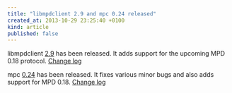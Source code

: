 ```yaml
---
title: "libmpdclient 2.9 and mpc 0.24 released"
created_at: 2013-10-29 23:25:40 +0100
kind: article
published: false
---
```


libmpdclient
[2.9](/download/libmpdclient/2/libmpdclient-2.9.tar.xz)
has been released.  It adds support for the upcoming MPD 0.18
protocol.
[Change log](http://git.musicpd.org/cgit/master/libmpdclient.git/plain/NEWS?h=v2.9)

mpc [0.24](/download/mpc/0/mpc-0.24.tar.xz) has
been released.  It fixes various minor bugs and also adds support for
MPD 0.18.
[Change log](http://git.musicpd.org/cgit/master/mpc.git/plain/NEWS?h=v0.24)

